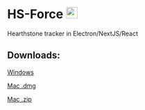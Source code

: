 # HS-Force <img src="https://github.com/hotantuna/HS-Force/blob/master/build/icon.ico" height="26">

Hearthstone tracker in Electron/NextJS/React

## Downloads:
[Windows](https://drive.google.com/open?id=1DwwmV4uRbeXE1N_e5G2R1gcYUQ9JkLXB)

[Mac .dmg](https://drive.google.com/open?id=1Fagf-TUSJI65pThWftBLd2L1_8HFPzE4)

[Mac .zip](https://drive.google.com/open?id=1A3TedfbyCnZuLr68KPwIlsx2PvmBN74T)
